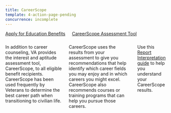 ```yaml
---
title: CareerScope
template: 4-action-page-pending
concurrence: incomplete
---
```


<div class="main" role="main" markdown="0">

<div class="va-action-bar--header">
  <div class="row">
    <div class="small-12 columns">
      <a class="usa-button-primary va-button-primary" href="/education/apply-for-education-benefits/">Apply for Education Benefits</a>
	  <a class="usa-button-primary va-button-secondary" href="https://va.careerscope.net/gibill/">CareerScope Assessment Tool</a></p>
    </div>
  </div>
</div>

<div class="section one" markdown="0">
<div class="primary" markdown="0">
<div class="row" markdown="0">
<div class="small-12 columns usa-content" markdown="1">

In addition to career counseling, VA provides the interest and aptitude assessment tool, CareerScope, to all eligible benefit recipients. CareerScope has been used frequently by Veterans to determine the best career path when transitioning to civilian life.

CareerScope uses the results from your assessment to give you recommendations that help identify which career fields you may enjoy and in which careers you might excel. CareerScope also recommends courses or training programs that can help you pursue those careers.

Use this [Report Interpretation guide](http://www.benefits.va.gov/gibill/docs/job_aids/CareerScope_Report_Interpretation.pdf) to help you understand your CareerScope results.


</div>
</div>
</div>


</div>
